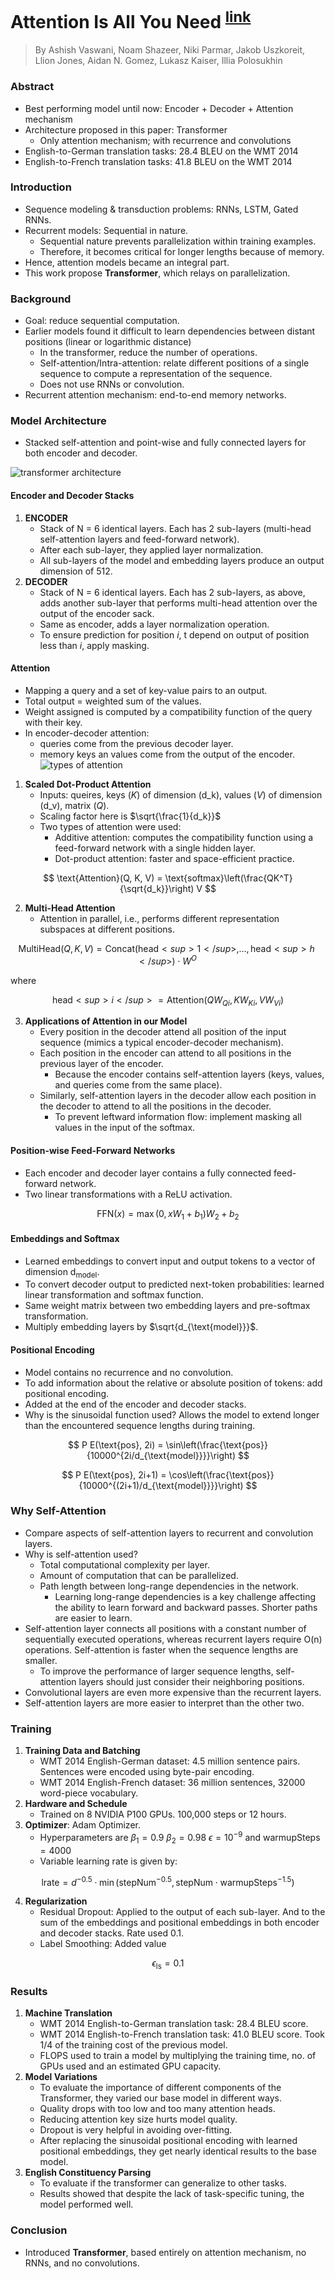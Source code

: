 # Attention Is All You Need <sup>[link](https://arxiv.org/abs/1706.03762)</sup>

> By Ashish Vaswani, Noam Shazeer, Niki Parmar,
Jakob Uszkoreit, Llion Jones, Aidan N. Gomez, Lukasz Kaiser, Illia Polosukhin

### Abstract
- Best performing model until now: Encoder + Decoder + Attention mechanism
- Architecture proposed in this paper: Transformer
    - Only attention mechanism; with recurrence and convolutions
- English-to-German translation tasks: 28.4 BLEU on the WMT 2014
- English-to-French translation tasks: 41.8 BLEU on the WMT 2014

### Introduction
- Sequence modeling & transduction problems: RNNs, LSTM, Gated RNNs.
- Recurrent models: Sequential in nature.
    - Sequential nature prevents parallelization within training examples.
    - Therefore, it becomes critical for longer lengths because of memory.
- Hence, attention models became an integral part.
- This work propose **Transformer**, which relays on parallelization.

### Background
- Goal: reduce sequential computation.
- Earlier models found it difficult to learn dependencies between distant positions (linear or logarithmic distance)
    - In the transformer, reduce the number of operations.
    - Self-attention/Intra-attention: relate different positions of a single sequence to compute a representation of the sequence.
    - Does not use RNNs or convolution.
- Recurrent attention mechanism: end-to-end memory networks.

### Model Architecture
- Stacked self-attention and point-wise and fully connected layers for both encoder and decoder.

 ![transformer architecture](images/transformer.png)

#### Encoder and Decoder Stacks
1. **ENCODER**
    - Stack of N = 6 identical layers. Each has 2 sub-layers (multi-head self-attention layers and feed-forward network).
    - After each sub-layer, they applied layer normalization.
    - All sub-layers of the model and embedding layers produce an output dimension of 512.
2. **DECODER**
    - Stack of N = 6 identical layers. Each has 2 sub-layers, as above, adds another sub-layer that performs multi-head attention over the output of the encoder sack.
    - Same as encoder, adds a layer normalization operation.
    - To ensure prediction for position *i*, t depend on output of position less than *i*, apply masking.

#### Attention
- Mapping a query and a set of key-value pairs to an output.
- Total output = weighted sum of the values.
- Weight assigned is computed by a compatibility function of the query with their key.
- In encoder-decoder attention:
    - queries come from the previous decoder layer.
    - memory keys an values come from the output of the encoder.
 ![types of attention](images/attention.png)

1. **Scaled Dot-Product Attention**
    - Inputs: queires, keys (*K*) of dimension (d_k), values (*V*) of dimension (d_v), matrix (*Q*).
    - Scaling factor here is $\sqrt{\frac{1}{d_k}}$
    - Two types of attention were used:
        - Additive attention: computes the compatibility function using a feed-forward network with a single hidden layer.
        - Dot-product attention: faster and space-efficient practice.

$$
\text{Attention}(Q, K, V) = \text{softmax}\left(\frac{QK^T}{\sqrt{d_k}}\right) V
$$

2. **Multi-Head Attention**
    - Attention in parallel, i.e., performs different representation subspaces at different positions.

$$
\text{MultiHead}(Q, K, V) = \text{Concat}(\text{head}<sup>1</sup>, \ldots, \text{head}<sup>h</sup>) \cdot W^O
$$

where

$$
\text{head}<sup>i</sup> = \text{Attention}(QW_{Qi}, KW_{Ki}, V W_{Vi})
$$

3. **Applications of Attention in our Model**
    - Every position in the decoder attend all position of the input sequence (mimics a typical encoder-decoder mechanism).
    - Each position in the encoder can attend to all positions in the previous layer of the encoder.
        - Because the encoder contains self-attention layers (keys, values, and queries come from the same place).
    - Similarly, self-attention layers in the decoder allow each position in the decoder to attend to all the positions in the decoder.
        - To prevent leftward information flow: implement masking all values in the input of the softmax.

#### Position-wise Feed-Forward Networks
- Each encoder and decoder layer contains a fully connected feed-forward network.
- Two linear transformations with a ReLU activation.

$$
\text{FFN}(x) = \max(0, xW_1 + b_1)W_2 + b_2
$$

#### Embeddings and Softmax
- Learned embeddings to convert input and output tokens to a vector of dimension d<sub>model</sub>.
- To convert decoder output to predicted next-token probabilities: learned linear transformation and softmax function.
- Same weight matrix between two embedding layers and pre-softmax transformation.
- Multiply embedding layers by $\sqrt{d_{\text{model}}}$.

#### Positional Encoding
- Model contains no recurrence and no convolution.
- To add information about the relative or absolute position of tokens: add positional encoding.
- Added at the end of the encoder and decoder stacks.
- Why is the sinusoidal function used? Allows the model to extend longer than the encountered sequence lengths during training.

$$
P E(\text{pos}, 2i) = \sin\left(\frac{\text{pos}}{10000^{2i/d_{\text{model}}}}\right)
$$

$$
P E(\text{pos}, 2i+1) = \cos\left(\frac{\text{pos}}{10000^{(2i+1)/d_{\text{model}}}}\right)
$$

### Why Self-Attention
- Compare aspects of self-attention layers to recurrent and convolution layers.
- Why is self-attention used?
    - Total computational complexity per layer.
    - Amount of computation that can be parallelized.
    - Path length between long-range dependencies in the network.
        - Learning long-range dependencies is a key challenge affecting the ability to learn forward and backward passes. Shorter paths are easier to learn.
- Self-attention layer connects all positions with a constant number of sequentially executed operations, whereas recurrent layers require O(n) operations. Self-attention is faster when the sequence lengths are smaller.
    - To improve the performance of larger sequence lengths, self-attention layers should just consider their neighboring positions.
- Convolutional layers are even more expensive than the recurrent layers.
- Self-attention layers are more easier to interpret than the other two.

### Training
1. **Training Data and Batching**
    - WMT 2014 English-German dataset: 4.5 million sentence pairs. Sentences were encoded using byte-pair encoding.
    - WMT 2014 English-French dataset: 36 million sentences, 32000 word-piece vocabulary.
2. **Hardware and Schedule**
    - Trained on 8 NVIDIA P100 GPUs. 100,000 steps or 12 hours.
3. **Optimizer**: Adam Optimizer.
    - Hyperparameters are $\beta_1 = 0.9$ $\beta_2 = 0.98$ $\epsilon = 10^{-9}$ and $\text{warmupSteps} = 4000$
    - Variable learning rate is given by:

$$
\text{lrate} = d^{-0.5} \cdot \min(\text{stepNum}^{-0.5}, \text{stepNum} \cdot \text{warmupSteps}^{-1.5})
$$

4. **Regularization**
    - Residual Dropout: Applied to the output of each sub-layer. And to the sum of the embeddings and positional embeddings in both encoder and decoder stacks. Rate used 0.1.
    - Label Smoothing: Added value

$$
\epsilon_{\text{ls}} = 0.1
$$


### Results
1. **Machine Translation**
    - WMT 2014 English-to-German translation task: 28.4 BLEU score.
    - WMT 2014 English-to-French translation task: 41.0 BLEU score. Took 1/4 of the training cost of the previous model.
    - FLOPS used to train a model by multiplying the training time, no. of GPUs used and an estimated GPU capacity.
2. **Model Variations**
    - To evaluate the importance of different components of the Transformer, they varied our base model in different ways.
    - Quality drops with too low and too many attention heads.
    - Reducing attention key size hurts model quality.
    - Dropout is very helpful in avoiding over-fitting.
    - After replacing the sinusoidal positional encoding with learned positional embeddings, they get nearly identical results to the base model.
3. **English Constituency Parsing**
    - To evaluate if the transformer can generalize to other tasks.
    - Results showed that despite the lack of task-specific tuning, the model performed well.

### Conclusion
- Introduced **Transformer**, based entirely on attention mechanism, no RNNs, and no convolutions.
